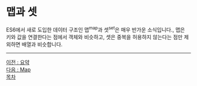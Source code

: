 # 맵과 셋
ES6에서 새로 도입한 데이터 구조인 맵<sup>map</sup>과 셋<sup>set</sup>은 매우 반가운 소식입니다., 맵은 키와 값을 연결한다는 점에서 객체와 비슷하고, 셋은 중복을 허용하지 않는다는 점만 제외하면 배열과 비슷합니다.

***
[이전 : 요약](../CHAPTER_9/9.4.md) <br/>
[다음 : Map](10.1.md) <br/>
[목차](../progressCheck.md)